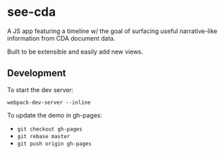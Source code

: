 # see-cda

A JS app featuring a timeline w/ the goal of surfacing useful narrative-like information from CDA document data.

Built to be extensible and easily add new views.

## Development

To start the dev server:

`webpack-dev-server --inline`

To update the demo in gh-pages:

* `git checkout gh-pages`
* `git rebase master`
* `git push origin gh-pages`
